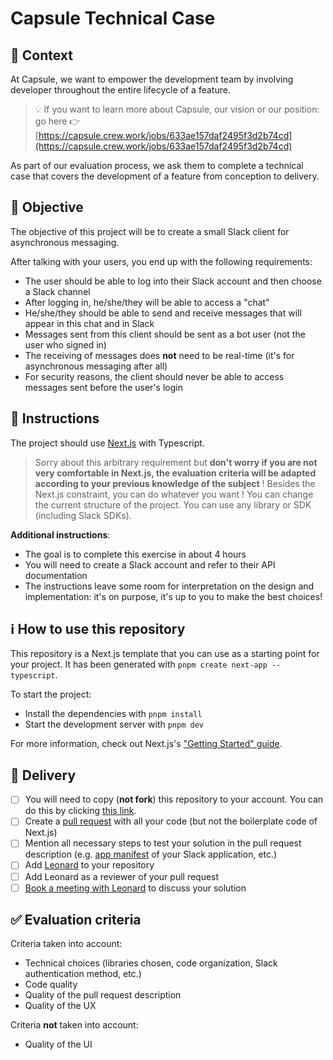 # Capsule Technical Case

## 👋 Context

At Capsule, we want to empower the development team by involving developer throughout the entire lifecycle of a feature.

> 💡 If you want to learn more about Capsule, our vision or our position: go here 👉 [https://capsule.crew.work/jobs/633ae157daf2495f3d2b74cd](https://capsule.crew.work/jobs/633ae157daf2495f3d2b74cd)

As part of our evaluation process, we ask them to complete a technical case that covers the development of a feature from conception to delivery.

## 🎯 Objective

The objective of this project will be to create a small Slack client for asynchronous messaging.

After talking with your users, you end up with the following requirements:

- The user should be able to log into their Slack account and then choose a Slack channel
- After logging in, he/she/they will be able to access a "chat"
- He/she/they should be able to send and receive messages that will appear in this chat and in Slack
- Messages sent from this client should be sent as a bot user (not the user who signed in)
- The receiving of messages does **not** need to be real-time (it's for asynchronous messaging after all)
- For security reasons, the client should never be able to access messages sent before the user's login

## 📝 Instructions

The project should use [Next.js](https://nextjs.org/docs/getting-started) with Typescript.

> Sorry about this arbitrary requirement but **don't worry if you are not very comfortable in Next.js, the evaluation criteria will be adapted according to your previous knowledge of the subject** ! Besides the Next.js constraint, you can do whatever you want ! You can change the current structure of the project. You can use any library or SDK (including Slack SDKs).

**Additional instructions**:

- The goal is to complete this exercise in about 4 hours
- You will need to create a Slack account and refer to their API documentation
- The instructions leave some room for interpretation on the design and implementation: it's on purpose, it's up to you to make the best choices!

## ℹ️ How to use this repository

This repository is a Next.js template that you can use as a starting point for your project.
It has been generated with `pnpm create next-app --typescript`.

To start the project:

- Install the dependencies with `pnpm install`
- Start the development server with `pnpm dev`

For more information, check out Next.js's ["Getting Started" guide](https://nextjs.org/docs/getting-started).

## 🚢 Delivery

- [ ] You will need to copy (**not fork**) this repository to your account. You can do this by clicking [this link](https://github.com/GoCapsule/tiny-slack/generate).
- [ ] Create a [pull request](https://docs.github.com/en/pull-requests/collaborating-with-pull-requests/proposing-changes-to-your-work-with-pull-requests/creating-a-pull-request) with all your code (but not the boilerplate code of Next.js)
- [ ] Mention all necessary steps to test your solution in the pull request description (e.g. [app manifest](https://api.slack.com/reference/manifests#exporting) of your Slack application, etc.)
- [ ] Add [Leonard](https://github.com/leonard-henriquez) to your repository
- [ ] Add Leonard as a reviewer of your pull request
- [ ] [Book a meeting with Leonard](https://calendly.com/leonard-capsule/) to discuss your solution

## ✅ Evaluation criteria

Criteria taken into account:

- Technical choices (libraries chosen, code organization, Slack authentication method, etc.)
- Code quality
- Quality of the pull request description
- Quality of the UX

Criteria **not** taken into account:

- Quality of the UI
